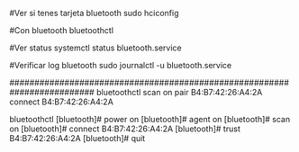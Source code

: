 #Ver si tenes tarjeta bluetooth
sudo hciconfig

#Con bluetooth
bluetoothctl

#Ver status
systemctl status bluetooth.service

#Verificar log bluetooth
sudo journalctl -u bluetooth.service

#########################################################################
bluetoothctl
scan on
pair B4:B7:42:26:A4:2A
connect B4:B7:42:26:A4:2A

bluetoothctl
[bluetooth]# power on
[bluetooth]# agent on
[bluetooth]# scan on
[bluetooth]# connect B4:B7:42:26:A4:2A
[bluetooth]# trust B4:B7:42:26:A4:2A
[bluetooth]# quit
